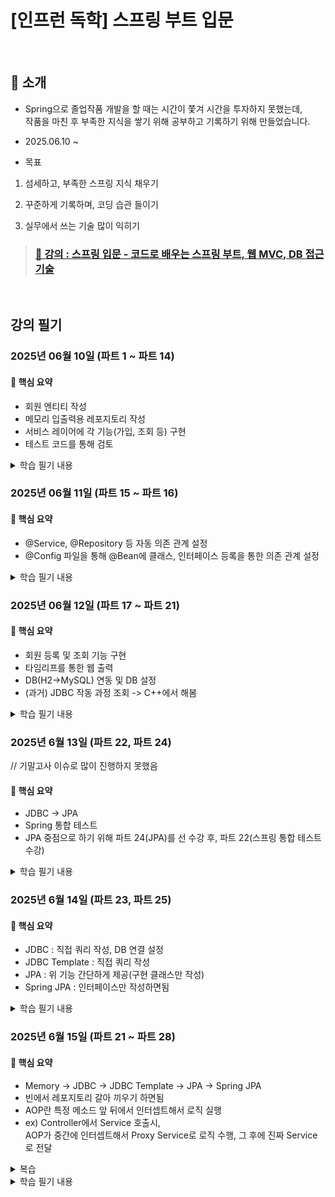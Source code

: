 # [인프런 독학] 스프링 부트 입문

<br>

## 🌟 소개

- Spring으로 졸업작품 개발을 할 때는 시간이 쫓겨 시간을 투자하지 못했는데, <br>
   작품을 마친 후 부족한 지식을 쌓기 위해 공부하고 기록하기 위해 만들었습니다.

- 2025.06.10 ~ 

- 목표

1. 섬세하고, 부족한 스프링 지식 채우기

2. 꾸준하게 기록하며, 코딩 습관 들이기

3. 실무에서 쓰는 기술 많이 익히기

> ### [📁 강의 : 스프링 입문 - 코드로 배우는 스프링 부트, 웹 MVC, DB 접근 기술](https://www.inflearn.com/course/%EC%8A%A4%ED%94%84%EB%A7%81-%EC%9E%85%EB%AC%B8-%EC%8A%A4%ED%94%84%EB%A7%81%EB%B6%80%ED%8A%B8/dashboard) 


<br>

## 강의 필기

### 2025년 06월 10일 (파트 1 ~ 파트 14)

#### 📌 핵심 요약

- 회원 엔티티 작성
- 메모리 입출력용 레포지토리 작성
- 서비스 레이어에 각 기능(가입, 조회 등) 구현
- 테스트 코드를 통해 검토

<details>
<summary> 학습 필기 내용 </summary>

#### 파트 6 : 빌드하고 실행하기
gradlew (clean) build -> 빌드

#### 파트 9 : API
ResponseBody로 응답시 <br>
HttpMessageConverter로 전달  <br>
-> (객체면 -> JsonConverter / 문자열이면 -> StringConverter)

#### 파트 12 : 회원 리포지토리 테스트 케이스 작성성
테스트 코드 작성 시  <br>
레포지토리에 저장소.clear로 메모리 초기화 메소드 생성  <br>
테스트 코드에서 @AfterEach로 메모리 초기화 메소드 추가  <br>
-> 각 테스트 코드 실행 후 메모리 초기화
 <br> <br>
TDD (테스트 코드 -> 실제 코드 작성)

리포지토리 작명 - 개발 용어 <br>
서비스 - 비즈니스 용어

ctrl + shift +alt + t 메소드 추출


#### 파트 14 : 회원 서비스 테스트
ctrl + shift + t 테스트 케이스 만들기 <br>
ctrl + alt + v 생성자 생성 <br>
테스트 코드 메소드는 한글로 작성해도됨 <br>
given (생성) - when (값 주입) - then (검증) 주석

try catch 대체 예외 처리  <br>
assertThrows(IllegalStateException.class, ()-> memberService.join(member2));

@BeforeEach를 통해서 <br>
MemberService와 Test 간 레포지토리 통일 (의존성 주입)

</details>



### 2025년 06월 11일 (파트 15 ~ 파트 16)

#### 📌 핵심 요약

- @Service, @Repository 등 자동 의존 관계 설정
- @Config 파일을 통해 @Bean에 클래스, 인터페이스 등록을 통한 의존 관계 설정

<details>
<summary> 학습 필기 내용 </summary>

#### 파트 : 15
@Service, @Controller, @Repository 등 각 클래스 상단에 작성해서 스프링 컨테이너에 등록 (싱글톤으로 등록- [유일하게 하나로] )
-> 모두 @Componet를 활용해서, 메인에서 컴포넌트 스캔이 발생함

@Autowired + 생성자 작성을 통해 의존성 주입
-> @RequiredArgsConstructor를 통해 두가지 작업 병합

#### 파트 : 16
빈으로 직접 등록하기
@Configuration으로 등록된 SpringConfig에
각 클래스, 인터페이스(서비스, 레포지토리 등)를 @Bean으로 설정

사용 이유 : 정형화 되지 않거나, 추후에 구현 클래스를 수정해야하는 경우
설정 파일 일부만 수정하면 됨(생성자 주입 변경 메모리 레포지토리 -> 실제 레포지토리)
ex) 현재 메모리에 저장 -> 추후 DB 연동

의존 주입(필드 - 직접 필드에 @Autowired - 변경 불가로 비추/세터- setter로 주입 - public으로 노출됨/생성자 - 실행 이후 동적으로 변경될 일이 없음 추천)

</details>

### 2025년 06월 12일 (파트 17 ~ 파트 21)

#### 📌 핵심 요약

- 회원 등록 및 조회 기능 구현
- 타임리프를 통한 웹 출력
- DB(H2->MySQL) 연동 및 DB 설정
- (과거) JDBC 작동 과정 조회 -> C++에서 해봄

<details>
<summary> 학습 필기 내용 </summary>

#### 파트 : 19
model.addAttribute로 html 파일로 전달하면,
타임리프를 통해 값 받아와서 출력
each="i : ${전달 값}" -> 각 리스트 접근 -> getter에서 값 불러와서 출력

#### 파트 : 21
JDBC -> 직접 DB 연결(끊기) 작성 및 쿼리 작성 해야함
객체지향 다형성 특성 덕에 @Bean에서 레포지토리만 바꿔주면 정상 작동
(메모리 -> DB)

</details>

### 2025년 6월 13일 (파트 22, 파트 24) 
// 기말고사 이슈로 많이 진행하지 못했음

#### 📌 핵심 요약
- JDBC -> JPA
- Spring 통합 테스트
- JPA 중점으로 하기 위해 파트 24(JPA)를 선 수강 후, 파트 22(스프링 통합 테스트 수강)

<details>
<summary> 학습 필기 내용 </summary>

#### 파트 : 24

엔티티 설정
1. strategy = GenerationType. ~
- AUTO : 자동
- IDENTITY : Auto Incremnet 기능 (MySQL)
- SEQUENCE : 별도의 시퀀스 객체 만들어서 활용 (Oracle)
- UUID : 고유 값

2. Column(name= "속성명")

레포지토리
EntityManager로 매핑
em.persist -> 영구저장

서비스
클래스에 @Transactional 작성

JPQL - 객체 지향 클래스 SQL

#### 파트 : 22

작성해둔 테스트 코드 실행
@SpringBootTest
@Transactional(트랜잭션 커밋 X)

단위 테스트 -> 각 기능별 테스트 (각 기능 구현에 대한 테스트)
통합 테스트 -> DB 연동까지 (설계에 대한 테스트)

</details>

### 2025년 6월 14일 (파트 23, 파트 25)

#### 📌 핵심 요약

- JDBC : 직접 쿼리 작성, DB 연결 설정 
- JDBC Template : 직접 쿼리 작성 
- JPA : 위 기능 간단하게 제공(구현 클래스만 작성)
- Spring JPA : 인터페이스만 작성하면됨

<details>
<summary> 학습 필기 내용 </summary>

#### 파트 : 23

jdbc의 반복 코드 제거 -> jdbc 템플릿
똑같이 SpringConfig에서 (Memory, Jdbc, Jdbc Template, JPA) 갈아끼우면됨
rowMapper에서 검색한 데이터 가져옴 -> 객체 생성해서 세터로 값 설정 -> 리스트 / 객체 리턴
최대한 테스트 케이스 많이 작성하기

#### 파트 : 25

Spring JPA 인터페이스를 통한 기본적인 CRUD 제공
하지만 JPA는 알아야함(Spring JPA로 해결 안되면, JPA나 JDBC Template 혼합 사용)
동적 쿼리 (상황따라 유동적) Querydsl

⭐ 기초로 넘어가기전에 JDBC Template, JPA, Spring JPA 한번 더 공부해보기

</details>

### 2025년 6월 15일 (파트 21  ~ 파트 28)

#### 📌 핵심 요약

- Memory -> JDBC -> JDBC Template -> JPA -> Spring JPA 
- 빈에서 레포지토리 갈아 끼우기 하면됨
- AOP란 특정 메소드 앞 뒤에서 인터셉트해서 로직 실행
- ex) Controller에서 Service 호출시, <br>
  AOP가 중간에 인터셉트해서 Proxy Service로 로직 수행, 그 후에 진짜 Service로 전달  

<details>
<summary> 복습 </summary>

#### 복습

- 파트 21 : JDBC

데이터 소스(접속 정보) -> 쿼리 작성 -> DB 접속 -> 쿼리 실행(객체 setter), 시퀀스 숫자 조회(x번이 있다면 x+1번 반복) -> 연결 제거

- 파트 22 : 통합 테스트

@SpringBootTest 작성시 스프링 컨테이너와 테스트
@Transactional을 통해 테스트 수행 후 롤백

- 파트 23 : JDBC Template

검색 : JdbcTemplate 객체 생성 및 데이터 소스 주입 -> 쿼리 작성 -> RowMapper에서 (결과 값 객체 생성) 
저장 : SQL 작성 없이, 객체로 저장 가능  

- 파트 24 : JPA (ORM - Object Relational Mapping)

클래스 엔티티 주입 -> ID 값 자동 생성 설정, 컬럼 이름 지정 -> EntityManager(엔티티와 DB 정보 등 결합) ->  실행

- 파트 25 : Spring JPA

레포지토리 인터페이스 생성 및 JPA 레포티토리 상속


</details>

<details>
<summary> 학습 필기 내용 </summary>

### 파트 26 : AOP 쓰는 이유?

모든 기능 작동 시간을 측정해야한다면, 모든 함수에 시간 계산 로직을 짜야함.
또한 핵심 관심 사항이 아님.
-> 공통 관심 사항(cross - cutting concern)

### 파트 27 : AOP(Aspect Oriented Programming 관점지향 프로그래밍) 적용

AOP 공통 관심 사항(cross - cutting concern)과 핵심 관심 사항 분리(core concern)
모든 메소드 앞 뒤 인터셉트해서 로직 실행

1. @Aspect 작성 및 빈 등록(@Component or SpringConfig에 @Bean으로 등록)
2. 시간 측정 시작 -> joinPoint로 로직 수행 -> 시간 측정 종료
3. @Around에 적용할 조건 작성
원리 : Proxy 스프링 빈을 생성해서 먼저 AOP 실행 후 진짜 스프링 빈 호출

</details>

